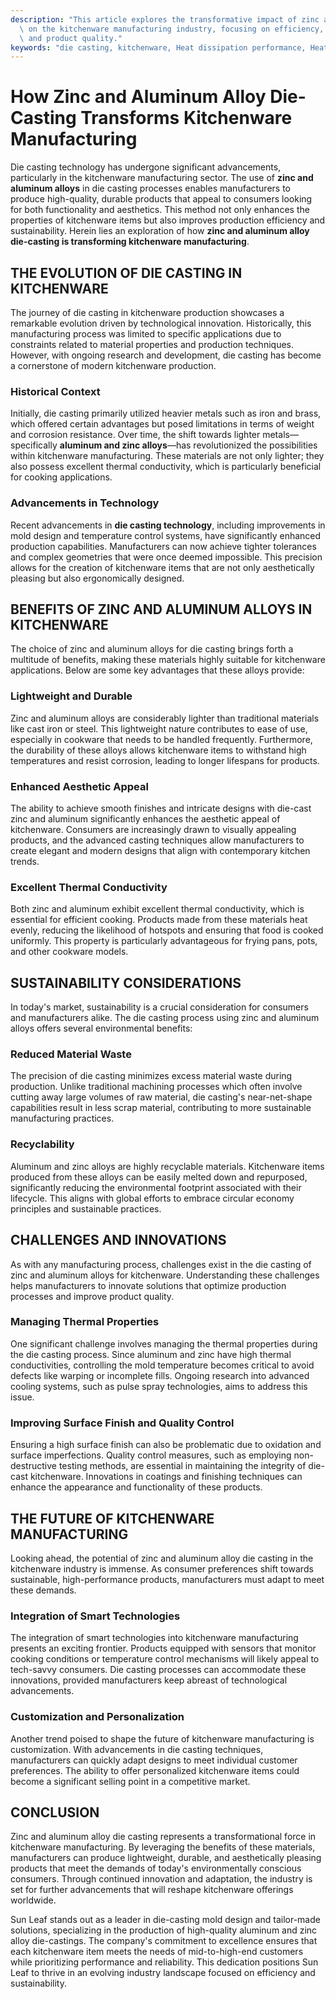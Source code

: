 ```yaml
---
description: "This article explores the transformative impact of zinc and aluminum alloy die-casting\
  \ on the kitchenware manufacturing industry, focusing on efficiency, sustainability,\
  \ and product quality."
keywords: "die casting, kitchenware, Heat dissipation performance, Heat dissipation structure"
---
```

# How Zinc and Aluminum Alloy Die-Casting Transforms Kitchenware Manufacturing

Die casting technology has undergone significant advancements, particularly in the kitchenware manufacturing sector. The use of **zinc and aluminum alloys** in die casting processes enables manufacturers to produce high-quality, durable products that appeal to consumers looking for both functionality and aesthetics. This method not only enhances the properties of kitchenware items but also improves production efficiency and sustainability. Herein lies an exploration of how **zinc and aluminum alloy die-casting is transforming kitchenware manufacturing**.

## THE EVOLUTION OF DIE CASTING IN KITCHENWARE

The journey of die casting in kitchenware production showcases a remarkable evolution driven by technological innovation. Historically, this manufacturing process was limited to specific applications due to constraints related to material properties and production techniques. However, with ongoing research and development, die casting has become a cornerstone of modern kitchenware production.

### Historical Context

Initially, die casting primarily utilized heavier metals such as iron and brass, which offered certain advantages but posed limitations in terms of weight and corrosion resistance. Over time, the shift towards lighter metals—specifically **aluminum and zinc alloys**—has revolutionized the possibilities within kitchenware manufacturing. These materials are not only lighter; they also possess excellent thermal conductivity, which is particularly beneficial for cooking applications.

### Advancements in Technology

Recent advancements in **die casting technology**, including improvements in mold design and temperature control systems, have significantly enhanced production capabilities. Manufacturers can now achieve tighter tolerances and complex geometries that were once deemed impossible. This precision allows for the creation of kitchenware items that are not only aesthetically pleasing but also ergonomically designed.

## BENEFITS OF ZINC AND ALUMINUM ALLOYS IN KITCHENWARE

The choice of zinc and aluminum alloys for die casting brings forth a multitude of benefits, making these materials highly suitable for kitchenware applications. Below are some key advantages that these alloys provide:

### Lightweight and Durable

Zinc and aluminum alloys are considerably lighter than traditional materials like cast iron or steel. This lightweight nature contributes to ease of use, especially in cookware that needs to be handled frequently. Furthermore, the durability of these alloys allows kitchenware items to withstand high temperatures and resist corrosion, leading to longer lifespans for products.

### Enhanced Aesthetic Appeal

The ability to achieve smooth finishes and intricate designs with die-cast zinc and aluminum significantly enhances the aesthetic appeal of kitchenware. Consumers are increasingly drawn to visually appealing products, and the advanced casting techniques allow manufacturers to create elegant and modern designs that align with contemporary kitchen trends.

### Excellent Thermal Conductivity

Both zinc and aluminum exhibit excellent thermal conductivity, which is essential for efficient cooking. Products made from these materials heat evenly, reducing the likelihood of hotspots and ensuring that food is cooked uniformly. This property is particularly advantageous for frying pans, pots, and other cookware models.

## SUSTAINABILITY CONSIDERATIONS

In today's market, sustainability is a crucial consideration for consumers and manufacturers alike. The die casting process using zinc and aluminum alloys offers several environmental benefits:

### Reduced Material Waste

The precision of die casting minimizes excess material waste during production. Unlike traditional machining processes which often involve cutting away large volumes of raw material, die casting's near-net-shape capabilities result in less scrap material, contributing to more sustainable manufacturing practices.

### Recyclability

Aluminum and zinc alloys are highly recyclable materials. Kitchenware items produced from these alloys can be easily melted down and repurposed, significantly reducing the environmental footprint associated with their lifecycle. This aligns with global efforts to embrace circular economy principles and sustainable practices.

## CHALLENGES AND INNOVATIONS

As with any manufacturing process, challenges exist in the die casting of zinc and aluminum alloys for kitchenware. Understanding these challenges helps manufacturers to innovate solutions that optimize production processes and improve product quality.

### Managing Thermal Properties

One significant challenge involves managing the thermal properties during the die casting process. Since aluminum and zinc have high thermal conductivities, controlling the mold temperature becomes critical to avoid defects like warping or incomplete fills. Ongoing research into advanced cooling systems, such as pulse spray technologies, aims to address this issue.

### Improving Surface Finish and Quality Control

Ensuring a high surface finish can also be problematic due to oxidation and surface imperfections. Quality control measures, such as employing non-destructive testing methods, are essential in maintaining the integrity of die-cast kitchenware. Innovations in coatings and finishing techniques can enhance the appearance and functionality of these products.

## THE FUTURE OF KITCHENWARE MANUFACTURING

Looking ahead, the potential of zinc and aluminum alloy die casting in the kitchenware industry is immense. As consumer preferences shift towards sustainable, high-performance products, manufacturers must adapt to meet these demands.

### Integration of Smart Technologies

The integration of smart technologies into kitchenware manufacturing presents an exciting frontier. Products equipped with sensors that monitor cooking conditions or temperature control mechanisms will likely appeal to tech-savvy consumers. Die casting processes can accommodate these innovations, provided manufacturers keep abreast of technological advancements.

### Customization and Personalization

Another trend poised to shape the future of kitchenware manufacturing is customization. With advancements in die casting techniques, manufacturers can quickly adapt designs to meet individual customer preferences. The ability to offer personalized kitchenware items could become a significant selling point in a competitive market.

## CONCLUSION

Zinc and aluminum alloy die casting represents a transformational force in kitchenware manufacturing. By leveraging the benefits of these materials, manufacturers can produce lightweight, durable, and aesthetically pleasing products that meet the demands of today's environmentally conscious consumers. Through continued innovation and adaptation, the industry is set for further advancements that will reshape kitchenware offerings worldwide.

Sun Leaf stands out as a leader in die-casting mold design and tailor-made solutions, specializing in the production of high-quality aluminum and zinc alloy die-castings. The company's commitment to excellence ensures that each kitchenware item meets the needs of mid-to-high-end customers while prioritizing performance and reliability. This dedication positions Sun Leaf to thrive in an evolving industry landscape focused on efficiency and sustainability.
